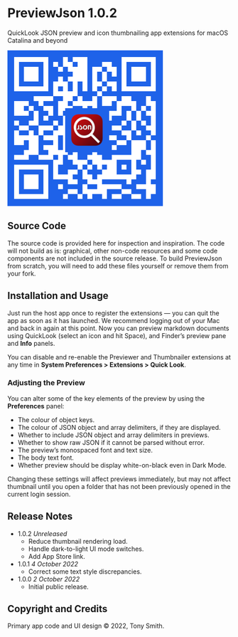 # PreviewJson 1.0.2

QuickLook JSON preview and icon thumbnailing app extensions for macOS Catalina and beyond

![PreviewJson App Store QR code](qr-code.jpg)

## Source Code

The source code is provided here for inspection and inspiration. The code will not build as is: graphical, other non-code resources and some code components are not included in the source release. To build PreviewJson from scratch, you will need to add these files yourself or remove them from your fork.

## Installation and Usage

Just run the host app once to register the extensions &mdash; you can quit the app as soon as it has launched. We recommend logging out of your Mac and back in again at this point. Now you can preview markdown documents using QuickLook (select an icon and hit Space), and Finder’s preview pane and **Info** panels.

You can disable and re-enable the Previewer and Thumbnailer extensions at any time in **System Preferences > Extensions > Quick Look**.

### Adjusting the Preview

You can alter some of the key elements of the preview by using the **Preferences** panel:

* The colour of object keys.
* The colour of JSON object and array delimiters, if they are displayed.
* Whether to include JSON object and array delimiters in previews.
* Whether to show raw JSON if it cannot be parsed without error.
* The preview’s monospaced font and text size.
* The body text font.
* Whether preview should be display white-on-black even in Dark Mode.

Changing these settings will affect previews immediately, but may not affect thumbnail until you open a folder that has not been previously opened in the current login session.

## Release Notes

* 1.0.2 *Unreleased*
    * Reduce thumbnail rendering load.
    * Handle dark-to-light UI mode switches.
    * Add App Store link.
* 1.0.1 *4 October 2022*
    * Correct some text style discrepancies.
* 1.0.0 *2 October 2022*
    * Initial public release.

## Copyright and Credits

Primary app code and UI design &copy; 2022, Tony Smith.
